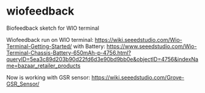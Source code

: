 # wiofeedback
Biofeedback sketch for WIO terminal

Wiofeedback run on WIO terminal:
https://wiki.seeedstudio.com/Wio-Terminal-Getting-Started/
with Battery:
https://www.seeedstudio.com/Wio-Terminal-Chassis-Battery-650mAh-p-4756.html?queryID=5ea3c89d203b90d22fd6d3e90bd9bb0e&objectID=4756&indexName=bazaar_retailer_products

Now is working with GSR sensor:
https://wiki.seeedstudio.com/Grove-GSR_Sensor/


